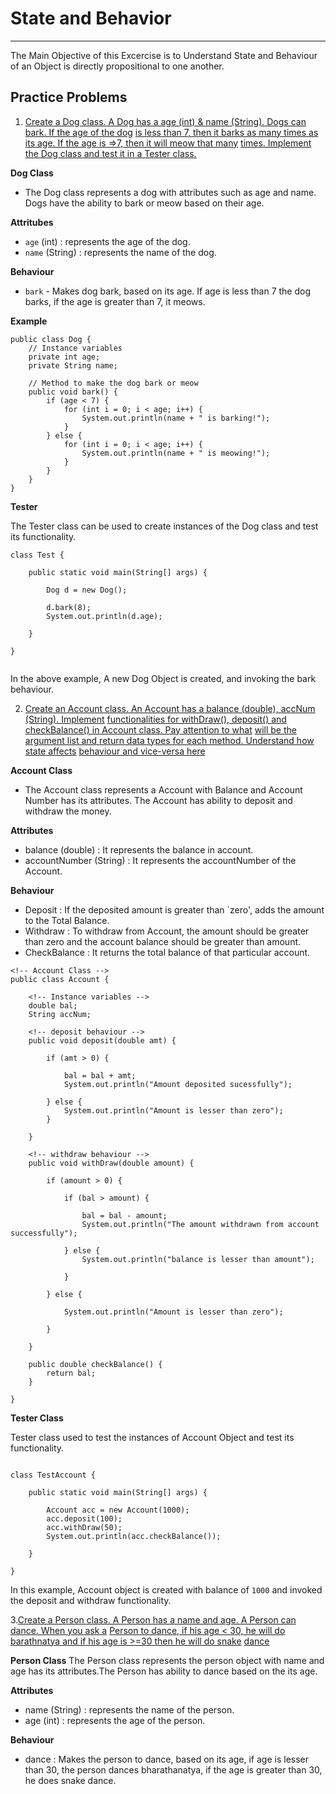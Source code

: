 # State and Behavior

---

The Main Objective of this Excercise is to Understand State and Behaviour of an Object is directly propositional to one another.

## Practice Problems

1. [Create a Dog class. A Dog has a age (int) & name (String). Dogs can bark. If the age of the dog](#)
   [is less than 7, then it barks as many times as its age. If the age is =>7, then it will meow that many](#)
   [times. Implement the Dog class and test it in a Tester class.](#)

**Dog Class**

- The Dog class represents a dog with attributes such as age and name. Dogs have the ability to bark or meow based on their age.

**Attritubes**

- `age` (int) : represents the age of the dog.
- `name` (String) : represents the name of the dog.

**Behaviour**

- `bark` - Makes dog bark, based on its age. If age is less than 7 the dog barks, if the age is greater than 7, it meows.

**Example**

```
public class Dog {
    // Instance variables
    private int age;
    private String name;

    // Method to make the dog bark or meow
    public void bark() {
        if (age < 7) {
            for (int i = 0; i < age; i++) {
                System.out.println(name + " is barking!");
            }
        } else {
            for (int i = 0; i < age; i++) {
                System.out.println(name + " is meowing!");
            }
        }
    }
}
```

**Tester**

The Tester class can be used to create instances of the Dog class and test its functionality.

```
class Test {

    public static void main(String[] args) {

        Dog d = new Dog();

        d.bark(8);
        System.out.println(d.age);

    }

}


```

In the above example, A new Dog Object is created, and invoking the bark behaviour.

2. [Create an Account class. An Account has a balance (double), accNum (String). Implement](#)
   [functionalities for withDraw(), deposit() and checkBalance() in Account class. Pay attention to what](#)
   [will be the argument list and return data types for each method. Understand how state affects](#)
   [behaviour and vice-versa here](#)

**Account Class**

- The Account class represents a Account with Balance and Account Number has its attributes. The Account has ability to deposit and withdraw the money.

**Attributes**

- balance (double) : It represents the balance in account.
- accountNumber (String) : It represents the accountNumber of the Account.

**Behaviour**

- Deposit : If the deposited amount is greater than `zero', adds the amount to the Total Balance.
- Withdraw : To withdraw from Account, the amount should be greater than zero and the account balance should be greater than amount.
- CheckBalance : It returns the total balance of that particular account.

```
<!-- Account Class -->
public class Account {

    <!-- Instance variables -->
    double bal;
    String accNum;

    <!-- deposit behaviour -->
    public void deposit(double amt) {

        if (amt > 0) {

            bal = bal + amt;
            System.out.println("Amount deposited sucessfully");

        } else {
            System.out.println("Amount is lesser than zero");
        }

    }

    <!-- withdraw behaviour -->
    public void withDraw(double amount) {

        if (amount > 0) {

            if (bal > amount) {

                bal = bal - amount;
                System.out.println("The amount withdrawn from account successfully");

            } else {
                System.out.println("balance is lesser than amount");

            }

        } else {

            System.out.println("Amount is lesser than zero");

        }

    }

    public double checkBalance() {
        return bal;
    }

}

```

**Tester Class**

Tester class used to test the instances of Account Object and test its functionality.

```

class TestAccount {

    public static void main(String[] args) {

        Account acc = new Account(1000);
        acc.deposit(100);
        acc.withDraw(50);
        System.out.println(acc.checkBalance());

    }

}

```

In this example, Account object is created with balance of `1000` and invoked the deposit and withdraw functionality.

3.[Create a Person class. A Person has a name and age. A Person can dance. When you ask a](#)
[Person to dance, if his age < 30, he will do barathnatya and if his age is >=30 then he will do snake](#)
[dance](#)

**Person Class**
The Person class represents the person object with name and age has its attributes.The Person has ability to dance based on the its age.

**Attributes**

- name (String) : represents the name of the person.
- age (int) : represents the age of the person.

**Behaviour**

- dance : Makes the person to dance, based on its age, if age is lesser than 30, the person dances bharathanatya, if the age is greater than 30, he does snake dance.

```

```
